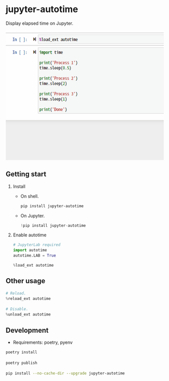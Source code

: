 # jupyter-autotime

Display elapsed time on Jupyter.

![Demo](demo.gif)

## Getting start

1. Install
   * On shell.

      ```sh
      pip install jupyter-autotime
      ```

   * On Jupyter.

      ```python
      !pip install jupyter-autotime
      ```

1. Enable autotime

   ```python
   # JupyterLab required
   import autotime
   autotime.LAB = True
   ```

   ```python
   %load_ext autotime
   ```

## Other usage

```python
# Reload.
%reload_ext autotime

# Disable.
%unload_ext autotime
```

## Development

* Requirements: poetry, pyenv

```sh
poetry install

poetry publish

pip install --no-cache-dir --upgrade jupyter-autotime
```
